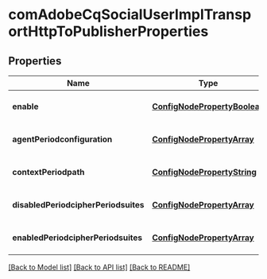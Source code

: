 # comAdobeCqSocialUserImplTransportHttpToPublisherProperties

## Properties
Name | Type | Description | Notes
------------ | ------------- | ------------- | -------------
**enable** | [**ConfigNodePropertyBoolean**](ConfigNodePropertyBoolean.md) |  | [optional] [default to null]
**agentPeriodconfiguration** | [**ConfigNodePropertyArray**](ConfigNodePropertyArray.md) |  | [optional] [default to null]
**contextPeriodpath** | [**ConfigNodePropertyString**](ConfigNodePropertyString.md) |  | [optional] [default to null]
**disabledPeriodcipherPeriodsuites** | [**ConfigNodePropertyArray**](ConfigNodePropertyArray.md) |  | [optional] [default to null]
**enabledPeriodcipherPeriodsuites** | [**ConfigNodePropertyArray**](ConfigNodePropertyArray.md) |  | [optional] [default to null]

[[Back to Model list]](../README.md#documentation-for-models) [[Back to API list]](../README.md#documentation-for-api-endpoints) [[Back to README]](../README.md)



